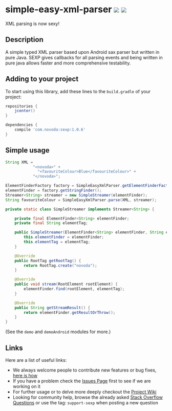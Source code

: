 # simple-easy-xml-parser [![](https://ci.novoda.com/buildStatus/icon?job=simple-easy-xml-parser)](https://ci.novoda.com/job/simple-easy-xml-parser/lastBuild/console) [![](https://raw.githubusercontent.com/novoda/novoda/master/assets/btn_apache_lisence.png)](LICENSE.txt)

XML parsing is now sexy!


## Description

A simple typed XML parser based upon Android sax parser but written in pure Java. SEXP gives callbacks for all parsing events and being written in pure java allows faster and more comprehensive testability.


## Adding to your project

To start using this library, add these lines to the `build.gradle` of your project:

```groovy
repositories {
    jcenter()
}

dependencies {
    compile 'com.novoda:sexp:1.0.6'
}
```

## Simple usage

```java
String XML =
            "<novoda>" +
              "<favouriteColour>Blue</favouriteColour>" +
            "</novoda>";

ElementFinderFactory factory = SimpleEasyXmlParser.getElementFinderFactory();
elementFinder = factory.getStringFinder();
Streamer<String> streamer = new SimpleStreamer(elementFinder);
String favouriteColour = SimpleEasyXmlParser.parse(XML, streamer);

private static class SimpleStreamer implements Streamer<String> {

    private final ElementFinder<String> elementFinder;
    private final String elementTag;

    public SimpleStreamer(ElementFinder<String> elementFinder, String elementTag) {
        this.elementFinder = elementFinder;
        this.elementTag = elementTag;
    }

    @Override
    public RootTag getRootTag() {
        return RootTag.create("novoda");
    }

    @Override
    public void stream(RootElement rootElement) {
        elementFinder.find(rootElement, elementTag);
    }

    @Override
    public String getStreamResult() {
        return elementFinder.getResultOrThrow();
    }
}
```
(See the `demo` and `demoAndroid` modules for more.)

## Links

Here are a list of useful links:

 * We always welcome people to contribute new features or bug fixes, [here is how](https://github.com/novoda/novoda/blob/master/CONTRIBUTING.md)
 * If you have a problem check the [Issues Page](https://github.com/novoda/simple-easy-xml-parser/issues) first to see if we are working on it
 * For further usage or to delve more deeply checkout the [Project Wiki](https://github.com/novoda/simple-easy-xml-parser/wiki)
 * Looking for community help, browse the already asked [Stack Overflow Questions](http://stackoverflow.com/questions/tagged/support-sexp) or use the tag: `support-sexp` when posting a new question
